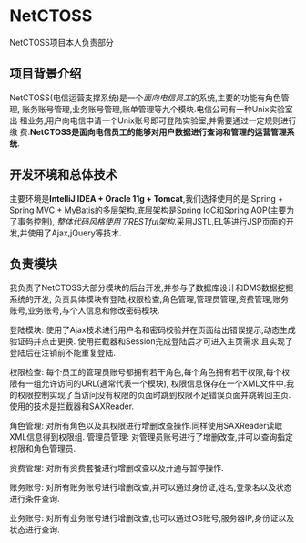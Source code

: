 # NetCTOSS
NetCTOSS项目本人负责部分

## 项目背景介绍
NetCTOSS(电信运营支撑系统)是一个*面向电信员工*的系统,主要的功能有角色管理,
账务账号管理,业务账号管理,账单管理等九个模块.电信公司有一种Unix实验室出
租业务,用户向电信申请一个Unix账号即可登陆实验室,并需要通过一定规则进行缴
费.**NetCTOSS是面向电信员工的能够对用户数据进行查询和管理的运营管理系统**.

## 开发环境和总体技术
主要环境是**IntelliJ IDEA + Oracle 11g + Tomcat**,我们选择使用的是
Spring + Spring MVC + MyBatis的多层架构,底层架构是Spring IoC和Spring AOP(主要为了事务控制),
*整体代码风格使用了RESTful架构*.采用JSTL,EL等进行JSP页面的开发,并使用了Ajax,jQuery等技术.

## 负责模块
我负责了NetCTOSS大部分模块的后台开发,并参与了数据库设计和DMS数据挖掘系统的开发,
负责具体模块有登陆,权限检查,角色管理,管理员管理,资费管理,账务账号,业务账号,与个人信息和修改密码模块.

登陆模块: 使用了Ajax技术进行用户名和密码校验并在页面给出错误提示,动态生成验证码并点击更换.
使用拦截器和Session完成登陆后才可进入主页需求.且实现了登陆后在注销前不能重复登陆.

权限检查: 每个员工的管理员账号都拥有若干角色,每个角色拥有若干权限,每个权限有一组允许访问的URL(通常代表一个模块),
权限信息保存在一个XML文件中.我的权限控制实现了当访问没有权限的页面时跳到权限不足错误页面并跳转回主页.
使用的技术是拦截器和SAXReader.

角色管理: 对所有角色以及其权限进行增删改查操作.同样使用SAXReader读取XML信息得到权限组.
管理员管理: 对管理员账号进行了增删改查,并可以查询指定权限和角色管理员.

资费管理: 对所有资费套餐进行增删改查以及开通与暂停操作.

账务账号: 对所有账务账号进行增删改查,并可以通过身份证,姓名,登录名以及状态进行条件查询.

业务账号: 对所有业务账号进行增删改查,也可以通过OS账号,服务器IP,身份证以及状态进行查询.
